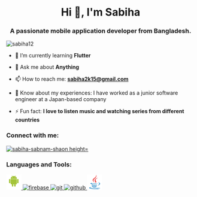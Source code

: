 <h1 align="center">Hi 👋, I'm Sabiha</h1>
<h3 align="center">A passionate mobile application developer from Bangladesh.</h3>

<p align="left"> <img src="https://komarev.com/ghpvc/?username=sabiha12&label=Profile%20views&color=0e75b6&style=flat" alt="sabiha12" /> </p>

- 🌱 I’m currently learning **Flutter**

- 💬 Ask me about **Anything**

- 📫 How to reach me: **sabiha2k15@gmail.com**

- 📄 Know about my experiences: I have worked as a junior software engineer at a Japan-based company

- ⚡ Fun fact: **I love to listen music and watching series from different countries**

<h3 align="left">Connect with me:</h3>
<p align="left">
<a href="https://linkedin.com/in/sabiha-sabnam-shaon" target="blank"><img align="center" src="https://daswow.com/wp-content/uploads/2017/05/linkedin-logo-copy.png" alt="sabiha-sabnam-shaon height="30" width="40" /></a>
</p>

<h3 align="left">Languages and Tools:</h3>
<p align="left"> <a href="https://developer.android.com" target="_blank"> <img src="https://raw.githubusercontent.com/devicons/devicon/master/icons/android/android-original-wordmark.svg" alt="android" width="40" height="40"/> </a> <a href="https://firebase.google.com/" target="_blank"> <img src="https://www.vectorlogo.zone/logos/firebase/firebase-icon.svg" alt="firebase" width="40" height="40"/> </a> <a href="https://git-scm.com/" target="_blank"> <img src="https://www.vectorlogo.zone/logos/git-scm/git-scm-icon.svg" alt="git" width="40" height="40"/> </a> <a href="https://github.com" target="_blank"> <img src="https://cdn4.iconfinder.com/data/icons/bettericons/354/github-512.png" alt="github" width="40" height="40"/> </a> <a href="https://www.java.com" target="_blank"> <img src="https://raw.githubusercontent.com/devicons/devicon/master/icons/java/java-original.svg" alt="java" width="40" height="40"/> </a> </p>
